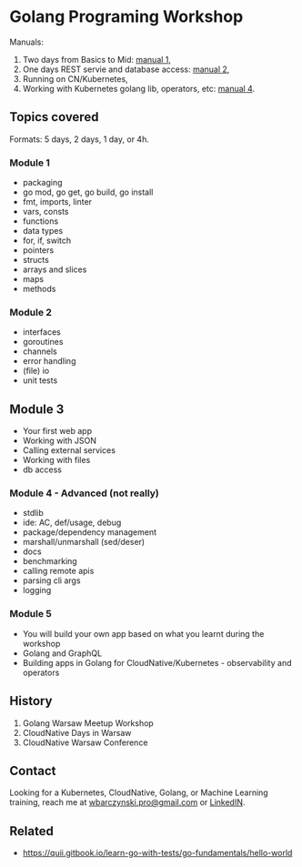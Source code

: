 # Golang Programing Workshop

Manuals:

1. Two days from Basics to Mid: [manual 1](1_two_days_beginner/introduction.pdf),
2. One days REST servie and database access: [manual 2](2_one_day_rest_service/main.pdf),
3. Running on CN/Kubernetes,
4. Working with Kubernetes golang lib, operators, etc: [manual 4](4_kubernetes/main.pdf).

## Topics covered

Formats: 5 days, 2 days, 1 day, or 4h.

### Module 1

- packaging
- go mod, go get, go build, go install
- fmt, imports, linter
- vars, consts
- functions
- data types
- for, if, switch
- pointers
- structs
- arrays and slices
- maps
- methods

### Module 2

- interfaces
- goroutines
- channels
- error handling
- (file) io
- unit tests

## Module 3

- Your first web app
- Working with JSON
- Calling external services
- Working with files
- db access

### Module 4 - Advanced (not really)

- stdlib
- ide: AC, def/usage, debug
- package/dependency management
- marshall/unmarshall (sed/deser)
- docs
- benchmarking
- calling remote apis
- parsing cli args
- logging

### Module 5

- You will build your own app based on what you learnt during the workshop
- Golang and GraphQL
- Building apps in Golang for CloudNative/Kubernetes - observability and operators

## History

1. Golang Warsaw Meetup Workshop
2. CloudNative Days in Warsaw
3. CloudNative Warsaw Conference

## Contact 

Looking for a Kubernetes, CloudNative, Golang, or Machine Learning training, reach me at
wbarczynski.pro@gmail.com or [LinkedIN](https://www.linkedin.com/in/wojciechbarczynski/).

## Related

- https://quii.gitbook.io/learn-go-with-tests/go-fundamentals/hello-world
